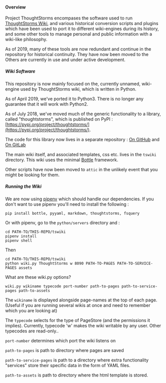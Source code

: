 
#### Overview

Project ThoughtStorms encompases the software used to run [ThoughtStorms Wiki](http://thoughtstorms.info), and various historical conversion scripts and plugins which have been used to port it to different wiki-engines during its history, and some other tools to manage personal and public information with a wiki-like philosophy.

As of 2019, many of these tools are now redundant and continue in the repository for historical continuity. They have now been moved to the Others are currently in use and under active development.






##### Wiki Software

This repository is now mainly focused on the, currently unnamed, wiki-engine used by ThoughtStorms wiki, which is written in Python.

As of April 2019, we've ported it to Python3. There is no longer any guarantee that it will work with Python2.

As of July 2018, we've moved much of the generic functionality to a library, called "thoughtstorms", which is published on 
PyPI : [https://pypi.org/project/thoughtstorms/](https://pypi.org/project/thoughtstorms/).

The code for this library now lives in a separate repository : [On GitHub](https://github.com/interstar/thoughtstorms-libs) and [On GitLab](https://gitlab.com/interstar/thoughtstorms-libs)

The main wiki itself, and associated templates, css etc. lives in the `tswiki` directory. This wiki uses the minimal [Bottle](http://bottlepy.org/docs/dev/) framework.


Other scripts have now been moved to `attic` in the unlikely event that you might be looking for them.


##### Running the Wiki

We are now using [pipenv](https://github.com/pypa/pipenv) which should handle our dependencies. If you don't want to use pipenv you'll need to install the following :
 
    pip install bottle, pyyaml, markdown, thoughtstorms, fsquery
    
Or with pipenv, go to the `python/servers` directory and :

	cd PATH-TO/THIS-REPO/tswiki	
    pipenv install
    pipenv shell
    
Then

	cd PATH-TO/THIS-REPO/tswiki	
	python wiki.py ThoughtStorms w 8090 PATH-TO-PAGES PATH-TO-SERVICE-PAGES assets

What are these wiki.py options?

    wiki.py wikiname typecode port-number path-to-pages path-to-service-pages path-to-assets
    
The `wikiname` is displayed alongside page-names at the top of each page. (Useful if you are running several wikis at once and need to remember which you are looking at)

The `typecode` selects for the type of PageStore (and the permissions it implies). Currently, typecode 'w' makes the wiki writable by any user. Other typecodes are read-only..

`port-number` determines which port the wiki listens on

`path-to-pages` is path to directory where pages are saved

`path-to-service-pages` is path to a directory where extra functionality "services" store their specific data in the form of YAML files.

`path-to-assets` is path to directory where the html template is stored.



